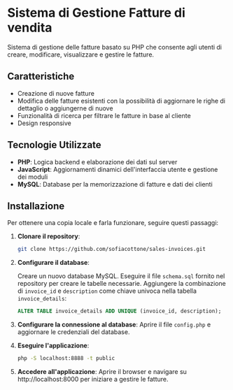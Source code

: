 # Sistema di Gestione Fatture di vendita

Sistema di gestione delle fatture basato su PHP che consente agli utenti di creare, modificare, visualizzare e gestire le fatture. 

## Caratteristiche

- Creazione di nuove fatture 
- Modifica delle fatture esistenti con la possibilità di aggiornare le righe di dettaglio o aggiungerne di nuove
- Funzionalità di ricerca per filtrare le fatture in base al cliente
- Design responsive

## Tecnologie Utilizzate

- **PHP**: Logica backend e elaborazione dei dati sul server
- **JavaScript**: Aggiornamenti dinamici dell'interfaccia utente e gestione dei moduli
- **MySQL**: Database per la memorizzazione di fatture e dati dei clienti

## Installazione

Per ottenere una copia locale e farla funzionare, seguire questi passaggi:

1. **Clonare il repository**:
   ```bash
   git clone https://github.com/sofiacottone/sales-invoices.git
   ```

2. **Configurare il database**:

    Creare un nuovo database MySQL.
    Eseguire il file `schema.sql` fornito nel repository per creare le tabelle necessarie.
    Aggiungere la combinazione di `invoice_id` e `description` come chiave univoca nella tabella `invoice_details`:
    ```sql
    ALTER TABLE invoice_details ADD UNIQUE (invoice_id, description);
    ```
3. **Configurare la connessione al database**:
    Aprire il file `config.php` e aggiornare le credenziali del database.
4. **Eseguire l'applicazione**:
   ```bash
   php -S localhost:8888 -t public
   ```
5. **Accedere all'applicazione**:
    Aprire il browser e navigare su http://localhost:8000 per iniziare a gestire le fatture.